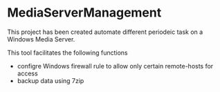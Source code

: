 # MediaServerManagement
This project has been created automate different periodeic task on a Windows Media Server.

This tool facilitates the following functions

* configre Windows firewall rule to allow only certain remote-hosts for access
* backup data using 7zip